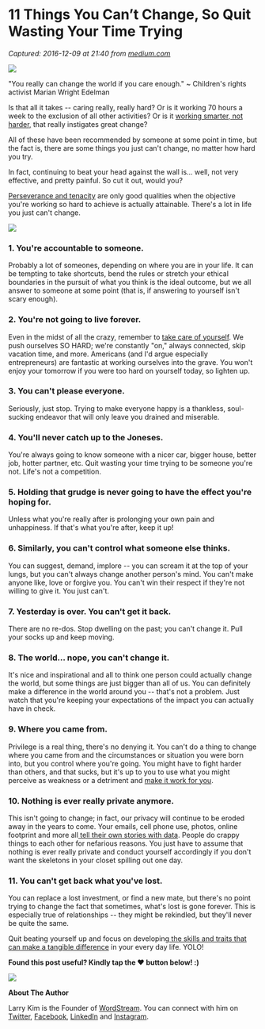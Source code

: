 # 11 Things You Can’t Change, So Quit Wasting Your Time Trying

_Captured: 2016-12-09 at 21:40 from [medium.com](https://medium.com/marketing-and-entrepreneurship/11-things-you-cant-change-so-quit-wasting-your-time-trying-78a2a30ae223?source=userActivityShare-c79006fee040-1481316026)_

![](https://cdn-images-1.medium.com/max/800/1*yCM0o4-VFZW5tklC1HLhwg.png)

"You really can change the world if you care enough." ~ Children's rights activist Marian Wright Edelman

Is that all it takes -- caring really, really hard? Or is it working 70 hours a week to the exclusion of all other activities? Or is it [working smarter, not harder,](http://www.inc.com/larry-kim/adopt-these-24-daily-habits-to-make-yourself-smarter-infographic.html) that really instigates great change?

All of these have been recommended by someone at some point in time, but the fact is, there are some things you just can't change, no matter how hard you try.

In fact, continuing to beat your head against the wall is… well, not very effective, and pretty painful. So cut it out, would you?

[Perseverance and tenacity](http://www.inc.com/larry-kim/5-entrepreneurs-who-ignored-their-advisors-and-became-wildly-rich.html) are only good qualities when the objective you're working so hard to achieve is actually attainable. There's a lot in life you just can't change.

![](https://cdn-images-1.medium.com/max/800/1*CJNEL3Ay4_N8m8r2i-ARZw.png)

### 1\. You're accountable to someone.

Probably a lot of someones, depending on where you are in your life. It can be tempting to take shortcuts, bend the rules or stretch your ethical boundaries in the pursuit of what you think is the ideal outcome, but we all answer to someone at some point (that is, if answering to yourself isn't scary enough).

### 2\. You're not going to live forever.

Even in the midst of all the crazy, remember to [take care of yourself](http://www.inc.com/larry-kim/12-ways-to-stop-being-so-hard-on-yourself.html). We push ourselves SO HARD; we're constantly "on," always connected, skip vacation time, and more. Americans (and I'd argue especially entrepreneurs) are fantastic at working ourselves into the grave. You won't enjoy your tomorrow if you were too hard on yourself today, so lighten up.

### 3\. You can't please everyone.

Seriously, just stop. Trying to make everyone happy is a thankless, soul-sucking endeavor that will only leave you drained and miserable.

### 4\. You'll never catch up to the Joneses.

You're always going to know someone with a nicer car, bigger house, better job, hotter partner, etc. Quit wasting your time trying to be someone you're not. Life's not a competition.

### 5\. Holding that grudge is never going to have the effect you're hoping for.

Unless what you're really after is prolonging your own pain and unhappiness. If that's what you're after, keep it up!

### 6\. Similarly, you can't control what someone else thinks.

You can suggest, demand, implore -- you can scream it at the top of your lungs, but you can't always change another person's mind. You can't make anyone like, love or forgive you. You can't win their respect if they're not willing to give it. You just can't.

### 7\. Yesterday is over. You can't get it back.

There are no re-dos. Stop dwelling on the past; you can't change it. Pull your socks up and keep moving.

### 8\. The world… nope, you can't change it.

It's nice and inspirational and all to think one person could actually change the world, but some things are just bigger than all of us. You can definitely make a difference in the world around you -- that's not a problem. Just watch that you're keeping your expectations of the impact you can actually have in check.

### 9\. Where you came from.

Privilege is a real thing, there's no denying it. You can't do a thing to change where you came from and the circumstances or situation you were born into, but you control where you're going. You might have to fight harder than others, and that sucks, but it's up to you to use what you might perceive as weakness or a detriment and [make it work for you](http://www.inc.com/larry-kim/ambiverts-are-more-successful-amp-influential-than-extroverts-here-s-why.html).

### 10\. Nothing is ever really private anymore.

This isn't going to change; in fact, our privacy will continue to be eroded away in the years to come. Your emails, cell phone use, photos, online footprint and more all[ tell their own stories with data](http://www.inc.com/larry-kim/5-online-privacy-tips-from-edward-snowden.html). People do crappy things to each other for nefarious reasons. You just have to assume that nothing is ever really private and conduct yourself accordingly if you don't want the skeletons in your closet spilling out one day.

### 11\. You can't get back what you've lost.

You can replace a lost investment, or find a new mate, but there's no point trying to change the fact that sometimes, what's lost is gone forever. This is especially true of relationships -- they might be rekindled, but they'll never be quite the same.

Quit beating yourself up and focus on developing[ the skills and traits that can make a tangible difference](http://www.inc.com/larry-kim/21-awesome-places-to-learn-critical-skills-that-will-change-your-life-.html) in your every day life. YOLO!

**Found this post useful? Kindly tap the ❤ button below! :)**

![](https://cdn-images-1.medium.com/max/800/1*c-7DVwOMowdeRR3SLQljIw.gif)

**About The Author**

Larry Kim is the Founder of [WordStream](http://www.Wordstream.com). You can connect with him on [Twitter](https://twitter.com/larrykim), [Facebook](http://www.facebook.com/ws.larrykim), [LinkedIn](https://www.linkedin.com/in/larrykim) and [Instagram](https://www.instagram.com/kim_larry/).
